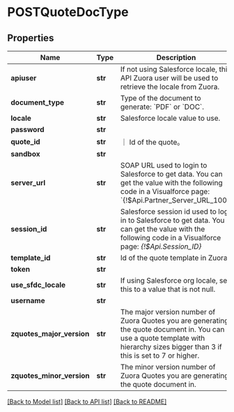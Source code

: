 # POSTQuoteDocType

## Properties
Name | Type | Description | Notes
------------ | ------------- | ------------- | -------------
**apiuser** | **str** | If not using Salesforce locale, this API Zuora user will be used to retrieve the locale from Zuora.  | [optional] 
**document_type** | **str** | Type of the document to generate: &#x60;PDF&#x60; or &#x60;DOC&#x60;.  | 
**locale** | **str** | Salesforce locale value to use.  | [optional] 
**password** | **str** |  | [optional] 
**quote_id** | **str** | ｜ Id of the quote。 | 
**sandbox** | **str** |  | [optional] 
**server_url** | **str** | SOAP URL used to login to Salesforce to get data. You can get the value with the following code in a Visualforce page: &#x60;{!$Api.Partner_Server_URL_100}&#x60;  | 
**session_id** | **str** | Salesforce session id used to log in to Salesforce to get data. You can get the value with the following code in a Visualforce page: *{!$Api.Session_ID}*  | 
**template_id** | **str** | Id of the quote template in Zuora.  | 
**token** | **str** |  | [optional] 
**use_sfdc_locale** | **str** | If using Salesforce org locale, set this to a value that is not null.  | [optional] 
**username** | **str** |  | [optional] 
**zquotes_major_version** | **str** | The major version number of Zuora Quotes you are generating the quote document in. You can use a quote template with hierarchy sizes bigger than 3 if this is set to 7 or higher.  | [optional] 
**zquotes_minor_version** | **str** | The minor version number of Zuora Quotes you are generating the quote document in.  | [optional] 

[[Back to Model list]](../README.md#documentation-for-models) [[Back to API list]](../README.md#documentation-for-api-endpoints) [[Back to README]](../README.md)



